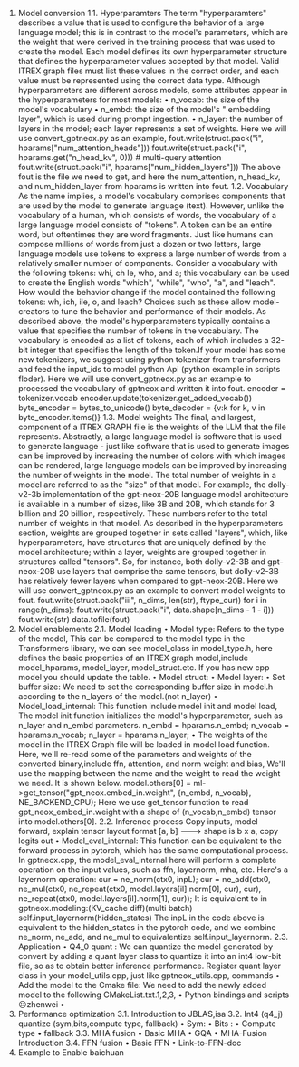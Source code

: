 1.	Model conversion
1.1.	Hyperparamters
The term "hyperparamters" describes a value that is used to configure the behavior of a large language model; this is in contrast to the model's parameters, which are the weight that were derived in the training process that was used to create the model. Each model defines its own hyperparameter structure that defines the hyperparameter values accepted by that model. Valid ITREX graph files must list these values in the correct order, and each value must be represented using the correct data type. Although hyperparameters are different across models, some attributes appear in the hyperparameters for most models:
•	n_vocab: the size of the model's vocabulary
•	n_embd: the size of the model's " embedding layer", which is used during prompt ingestion.
•	n_layer: the number of layers in the model; each layer represents a set of weights.
Here we will use convert_gptneox.py as an example,
fout.write(struct.pack("i", hparams["num_attention_heads"]))
fout.write(struct.pack("i", hparams.get("n_head_kv", 0)))  # multi-query attention
fout.write(struct.pack("i", hparams["num_hidden_layers"]))
The above fout is the file we need to get, and here the num_attention, n_head_kv, and num_hidden_layer from hparams is written into fout.
1.2.	Vocabulary
As the name implies, a model's vocabulary comprises components that are used by the model to generate language (text). However, unlike the vocabulary of a human, which consists of words, the vocabulary of a large language model consists of "tokens". A token can be an entire word, but oftentimes they are word fragments. Just like humans can compose millions of words from just a dozen or two letters, large language models use tokens to express a large number of words from a relatively smaller number of components. Consider a vocabulary with the following tokens: whi, ch le, who, and a; this vocabulary can be used to create the English words "which", "while", "who", "a", and "leach". How would the behavior change if the model contained the following tokens: wh, ich, ile, o, and leach? Choices such as these allow model-creators to tune the behavior and performance of their models.
As described above, the model's hyperparameters typically contains a value that specifies the number of tokens in the vocabulary. The vocabulary is encoded as a list of tokens, each of which includes a 32-bit integer that specifies the length of the token.If your model has some new tokenizers, we suggest using python tokenizer from transformers and feed the input_ids to model python Api (python example in scripts floder).
Here we will use convert_gptneox.py as an example to processed the vocabulary of gptneox and written it into fout.
encoder = tokenizer.vocab
encoder.update(tokenizer.get_added_vocab())
byte_encoder = bytes_to_unicode()
byte_decoder = {v:k for k, v in byte_encoder.items()}
1.3.	Model weights
The final, and largest, component of a ITREX GRAPH file is the weights of the LLM that the file represents. Abstractly, a large language model is software that is used to generate language - just like software that is used to generate images can be improved by increasing the number of colors with which images can be rendered, large language models can be improved by increasing the number of weights in the model. The total number of weights in a model are referred to as the "size" of that model. For example, the dolly-v2-3b implementation of the gpt-neox-20B language model architecture is available in a number of sizes, like 3B and 20B, which stands for 3 billion and 20 billion, respectively. These numbers refer to the total number of weights in that model. As described in the hyperparameters section, weights are grouped together in sets called "layers", which, like hyperparameters, have structures that are uniquely defined by the model architecture; within a layer, weights are grouped together in structures called "tensors". So, for instance, both dolly-v2-3B and gpt-neox-20B use layers that comprise the same tensors, but dolly-v2-3B has relatively fewer layers when compared to gpt-neox-20B.
Here we will use convert_gptneox.py as an example to convert model weights to fout.
fout.write(struct.pack("iii", n_dims, len(str), ftype_cur))
for i in range(n_dims):
fout.write(struct.pack("i", data.shape[n_dims - 1 - i]))
fout.write(str)
data.tofile(fout)
2.	Model enablements
2.1.	Model loading
•	Model type: Refers to the type of the model, This can be compared to the model type in the Transformers library, we can see model_class in model_type.h, here defines the basic properties of an ITREX graph model,include model_hparams, model_layer, model_struct.etc. If you has new cpp model you should update the table.
•	Model struct:
•	Model layer:
•	Set buffer size: We need to set the corresponding buffer size in model.h according to the n_layers of the model.(not n_layer)
•	Model_load_internal: This function include model init and model load, The model init function initializes the model's hyperparameter, such as n_layer and n_embd parameters. 
n_embd = hparams.n_embd;
n_vocab = hparams.n_vocab;
n_layer = hparams.n_layer;
•	 The weights of the model in the ITREX Graph file will be loaded in model load function. Here, we'll re-read some of the parameters and weights of the converted binary,include ffn, attention, and norm weight and bias, We'll use the mapping between the name and the weight to read the weight we need. It is shown below.
model.others[0] = ml->get_tensor("gpt_neox.embed_in.weight", {n_embd, n_vocab}, NE_BACKEND_CPU);
Here we use get_tensor function to read gpt_neox_embed_in.weight with a shape of (n_vocab,n_embd) tensor into model.others[0].
2.2.	Inference process
                 Copy inputs, model forward, explain tensor layout format [a, b] ---> shape is b x a, copy logits out
•	Model_eval_internal: This function can be equivalent to the forward process in pytorch, which has the same computational process. In gptneox.cpp, the model_eval_internal here will perform a complete operation on the input values, such as ffn, layernorm, mha, etc. Here's a layernorm operation:
cur = ne_norm(ctx0, inpL);
cur = ne_add(ctx0, ne_mul(ctx0, ne_repeat(ctx0, model.layers[il].norm[0], cur), cur),
ne_repeat(ctx0, model.layers[il].norm[1], cur));
			It is equivalent to in gptneox.modeling:(KV_cache diff)(multi batch)
self.input_layernorm(hidden_states)
The inpL in the code above is equivalent to the hidden_states in the pytorch code, and we combine ne_norm, ne_add, and ne_mul to equivalentize self.input_layernorm.
2.3.	Application
•	Q4_0 quant : We can quantize the model generated by convert by adding a quant layer class to quantize it into an int4 low-bit file, so as to obtain better inference performance. Register quant layer class in your model_utils.cpp, just like gptneox_utils.cpp, commands
•	Add the model to the Cmake file: We need to add the newly added model to the following CMakeList.txt.1,2,3,
•	Python bindings and scripts☹zhenwei
•	
3.	Performance optimization 
3.1.	Introduction to JBLAS,isa
3.2.	Int4 (q4_j) quantize (sym,bits,compute type, fallback)
•	Sym:
•	Bits :
•	Compute type
•	fallback
3.3.	MHA fusion
•	Basic MHA
•	GQA
•	MHA-Fusion Introduction
3.4.	FFN fusion
•	Basic FFN
•	Link-to-FFN-doc
4.	Example to Enable baichuan

